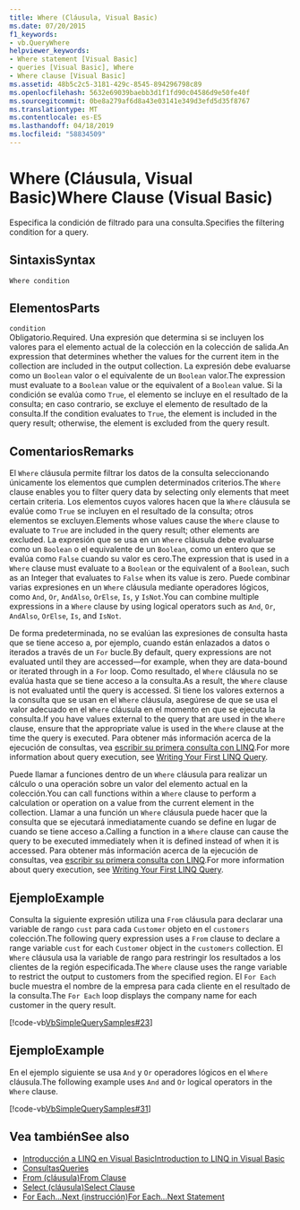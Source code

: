 ```yaml
---
title: Where (Cláusula, Visual Basic)
ms.date: 07/20/2015
f1_keywords:
- vb.QueryWhere
helpviewer_keywords:
- Where statement [Visual Basic]
- queries [Visual Basic], Where
- Where clause [Visual Basic]
ms.assetid: 48b5c2c5-3181-429c-8545-894296798c89
ms.openlocfilehash: 5632e69039baebb3d1f1fd90c04586d9e50fe40f
ms.sourcegitcommit: 0be8a279af6d8a43e03141e349d3efd5d35f8767
ms.translationtype: MT
ms.contentlocale: es-ES
ms.lasthandoff: 04/18/2019
ms.locfileid: "58834509"
---
```

# <a name="where-clause-visual-basic"></a><span data-ttu-id="dc8d8-102">Where (Cláusula, Visual Basic)</span><span class="sxs-lookup"><span data-stu-id="dc8d8-102">Where Clause (Visual Basic)</span></span>
<span data-ttu-id="dc8d8-103">Especifica la condición de filtrado para una consulta.</span><span class="sxs-lookup"><span data-stu-id="dc8d8-103">Specifies the filtering condition for a query.</span></span>  
  
## <a name="syntax"></a><span data-ttu-id="dc8d8-104">Sintaxis</span><span class="sxs-lookup"><span data-stu-id="dc8d8-104">Syntax</span></span>  
  
```  
Where condition  
```  
  
## <a name="parts"></a><span data-ttu-id="dc8d8-105">Elementos</span><span class="sxs-lookup"><span data-stu-id="dc8d8-105">Parts</span></span>  
 `condition`  
 <span data-ttu-id="dc8d8-106">Obligatorio.</span><span class="sxs-lookup"><span data-stu-id="dc8d8-106">Required.</span></span> <span data-ttu-id="dc8d8-107">Una expresión que determina si se incluyen los valores para el elemento actual de la colección en la colección de salida.</span><span class="sxs-lookup"><span data-stu-id="dc8d8-107">An expression that determines whether the values for the current item in the collection are included in the output collection.</span></span> <span data-ttu-id="dc8d8-108">La expresión debe evaluarse como un `Boolean` valor o el equivalente de un `Boolean` valor.</span><span class="sxs-lookup"><span data-stu-id="dc8d8-108">The expression must evaluate to a `Boolean` value or the equivalent of a `Boolean` value.</span></span> <span data-ttu-id="dc8d8-109">Si la condición se evalúa como `True`, el elemento se incluye en el resultado de la consulta; en caso contrario, se excluye el elemento de resultado de la consulta.</span><span class="sxs-lookup"><span data-stu-id="dc8d8-109">If the condition evaluates to `True`, the element is included in the query result; otherwise, the element is excluded from the query result.</span></span>  
  
## <a name="remarks"></a><span data-ttu-id="dc8d8-110">Comentarios</span><span class="sxs-lookup"><span data-stu-id="dc8d8-110">Remarks</span></span>  
 <span data-ttu-id="dc8d8-111">El `Where` cláusula permite filtrar los datos de la consulta seleccionando únicamente los elementos que cumplen determinados criterios.</span><span class="sxs-lookup"><span data-stu-id="dc8d8-111">The `Where` clause enables you to filter query data by selecting only elements that meet certain criteria.</span></span> <span data-ttu-id="dc8d8-112">Los elementos cuyos valores hacen que la `Where` cláusula se evalúe como `True` se incluyen en el resultado de la consulta; otros elementos se excluyen.</span><span class="sxs-lookup"><span data-stu-id="dc8d8-112">Elements whose values cause the `Where` clause to evaluate to `True` are included in the query result; other elements are excluded.</span></span> <span data-ttu-id="dc8d8-113">La expresión que se usa en un `Where` cláusula debe evaluarse como un `Boolean` o el equivalente de un `Boolean`, como un entero que se evalúa como `False` cuando su valor es cero.</span><span class="sxs-lookup"><span data-stu-id="dc8d8-113">The expression that is used in a `Where` clause must evaluate to a `Boolean` or the equivalent of a `Boolean`, such as an Integer that evaluates to `False` when its value is zero.</span></span> <span data-ttu-id="dc8d8-114">Puede combinar varias expresiones en un `Where` cláusula mediante operadores lógicos, como `And`, `Or`, `AndAlso`, `OrElse`, `Is`, y `IsNot`.</span><span class="sxs-lookup"><span data-stu-id="dc8d8-114">You can combine multiple expressions in a `Where` clause by using logical operators such as `And`, `Or`, `AndAlso`, `OrElse`, `Is`, and `IsNot`.</span></span>  
  
 <span data-ttu-id="dc8d8-115">De forma predeterminada, no se evalúan las expresiones de consulta hasta que se tiene acceso a, por ejemplo, cuando están enlazados a datos o iterados a través de un `For` bucle.</span><span class="sxs-lookup"><span data-stu-id="dc8d8-115">By default, query expressions are not evaluated until they are accessed—for example, when they are data-bound or iterated through in a `For` loop.</span></span> <span data-ttu-id="dc8d8-116">Como resultado, el `Where` cláusula no se evalúa hasta que se tiene acceso a la consulta.</span><span class="sxs-lookup"><span data-stu-id="dc8d8-116">As a result, the `Where` clause is not evaluated until the query is accessed.</span></span> <span data-ttu-id="dc8d8-117">Si tiene los valores externos a la consulta que se usan en el `Where` cláusula, asegúrese de que se usa el valor adecuado en el `Where` cláusula en el momento en que se ejecuta la consulta.</span><span class="sxs-lookup"><span data-stu-id="dc8d8-117">If you have values external to the query that are used in the `Where` clause, ensure that the appropriate value is used in the `Where` clause at the time the query is executed.</span></span> <span data-ttu-id="dc8d8-118">Para obtener más información acerca de la ejecución de consultas, vea [escribir su primera consulta con LINQ](../../../visual-basic/programming-guide/concepts/linq/writing-your-first-linq-query.md).</span><span class="sxs-lookup"><span data-stu-id="dc8d8-118">For more information about query execution, see [Writing Your First LINQ Query](../../../visual-basic/programming-guide/concepts/linq/writing-your-first-linq-query.md).</span></span>  
  
 <span data-ttu-id="dc8d8-119">Puede llamar a funciones dentro de un `Where` cláusula para realizar un cálculo o una operación sobre un valor del elemento actual en la colección.</span><span class="sxs-lookup"><span data-stu-id="dc8d8-119">You can call functions within a `Where` clause to perform a calculation or operation on a value from the current element in the collection.</span></span> <span data-ttu-id="dc8d8-120">Llamar a una función un `Where` cláusula puede hacer que la consulta que se ejecutará inmediatamente cuando se define en lugar de cuando se tiene acceso a.</span><span class="sxs-lookup"><span data-stu-id="dc8d8-120">Calling a function in a `Where` clause can cause the query to be executed immediately when it is defined instead of when it is accessed.</span></span> <span data-ttu-id="dc8d8-121">Para obtener más información acerca de la ejecución de consultas, vea [escribir su primera consulta con LINQ](../../../visual-basic/programming-guide/concepts/linq/writing-your-first-linq-query.md).</span><span class="sxs-lookup"><span data-stu-id="dc8d8-121">For more information about query execution, see [Writing Your First LINQ Query](../../../visual-basic/programming-guide/concepts/linq/writing-your-first-linq-query.md).</span></span>  
  
## <a name="example"></a><span data-ttu-id="dc8d8-122">Ejemplo</span><span class="sxs-lookup"><span data-stu-id="dc8d8-122">Example</span></span>  
 <span data-ttu-id="dc8d8-123">Consulta la siguiente expresión utiliza una `From` cláusula para declarar una variable de rango `cust` para cada `Customer` objeto en el `customers` colección.</span><span class="sxs-lookup"><span data-stu-id="dc8d8-123">The following query expression uses a `From` clause to declare a range variable `cust` for each `Customer` object in the `customers` collection.</span></span> <span data-ttu-id="dc8d8-124">El `Where` cláusula usa la variable de rango para restringir los resultados a los clientes de la región especificada.</span><span class="sxs-lookup"><span data-stu-id="dc8d8-124">The `Where` clause uses the range variable to restrict the output to customers from the specified region.</span></span> <span data-ttu-id="dc8d8-125">El `For Each` bucle muestra el nombre de la empresa para cada cliente en el resultado de la consulta.</span><span class="sxs-lookup"><span data-stu-id="dc8d8-125">The `For Each` loop displays the company name for each customer in the query result.</span></span>  
  
 [!code-vb[VbSimpleQuerySamples#23](~/samples/snippets/visualbasic/VS_Snippets_VBCSharp/VbSimpleQuerySamples/VB/QuerySamples1.vb#23)]  
  
## <a name="example"></a><span data-ttu-id="dc8d8-126">Ejemplo</span><span class="sxs-lookup"><span data-stu-id="dc8d8-126">Example</span></span>  
 <span data-ttu-id="dc8d8-127">En el ejemplo siguiente se usa `And` y `Or` operadores lógicos en el `Where` cláusula.</span><span class="sxs-lookup"><span data-stu-id="dc8d8-127">The following example uses `And` and `Or` logical operators in the `Where` clause.</span></span>  
  
 [!code-vb[VbSimpleQuerySamples#31](~/samples/snippets/visualbasic/VS_Snippets_VBCSharp/VbSimpleQuerySamples/VB/QuerySamples1.vb#31)]  
  
## <a name="see-also"></a><span data-ttu-id="dc8d8-128">Vea también</span><span class="sxs-lookup"><span data-stu-id="dc8d8-128">See also</span></span>

- [<span data-ttu-id="dc8d8-129">Introducción a LINQ en Visual Basic</span><span class="sxs-lookup"><span data-stu-id="dc8d8-129">Introduction to LINQ in Visual Basic</span></span>](../../../visual-basic/programming-guide/language-features/linq/introduction-to-linq.md)
- [<span data-ttu-id="dc8d8-130">Consultas</span><span class="sxs-lookup"><span data-stu-id="dc8d8-130">Queries</span></span>](../../../visual-basic/language-reference/queries/index.md)
- [<span data-ttu-id="dc8d8-131">From (cláusula)</span><span class="sxs-lookup"><span data-stu-id="dc8d8-131">From Clause</span></span>](../../../visual-basic/language-reference/queries/from-clause.md)
- [<span data-ttu-id="dc8d8-132">Select (cláusula)</span><span class="sxs-lookup"><span data-stu-id="dc8d8-132">Select Clause</span></span>](../../../visual-basic/language-reference/queries/select-clause.md)
- [<span data-ttu-id="dc8d8-133">For Each...Next (instrucción)</span><span class="sxs-lookup"><span data-stu-id="dc8d8-133">For Each...Next Statement</span></span>](../../../visual-basic/language-reference/statements/for-each-next-statement.md)
